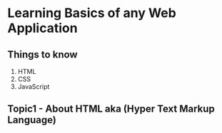 # Learning Basics of any Web Application

## Things to know

1. HTML
1. CSS
1. JavaScript

## Topic1 - About HTML aka (Hyper Text Markup Language)
